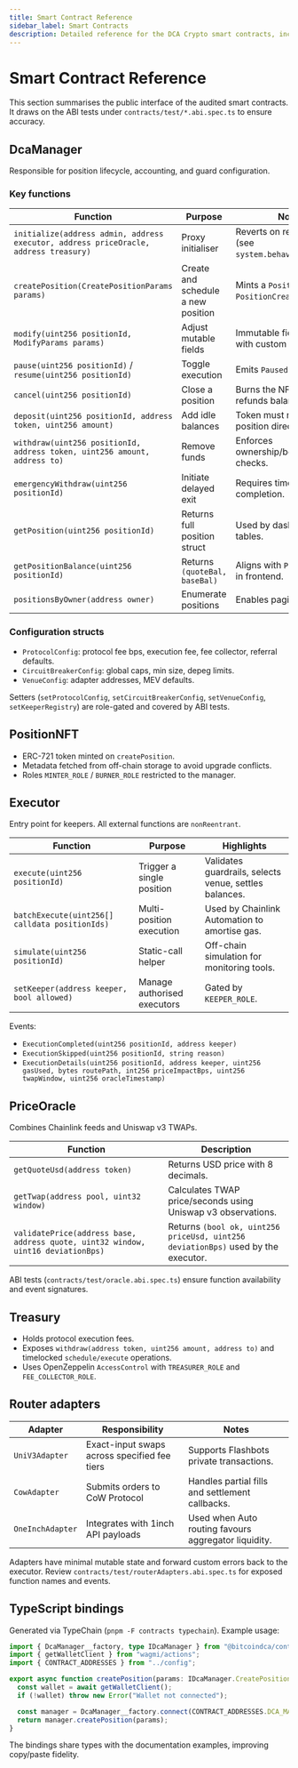 ```yaml
---
title: Smart Contract Reference
sidebar_label: Smart Contracts
description: Detailed reference for the DCA Crypto smart contracts, including key functions, parameters, and interoperability notes.
---
```


# Smart Contract Reference

This section summarises the public interface of the audited smart contracts. It draws on the ABI tests under `contracts/test/*.abi.spec.ts` to ensure accuracy.

## DcaManager

Responsible for position lifecycle, accounting, and guard configuration.

### Key functions

| Function | Purpose | Notes |
| --- | --- | --- |
| `initialize(address admin, address executor, address priceOracle, address treasury)` | Proxy initialiser | Reverts on re-initialisation (see `system.behavior.spec.ts`). |
| `createPosition(CreatePositionParams params)` | Create and schedule a new position | Mints a `PositionNFT`, emits `PositionCreated`. |
| `modify(uint256 positionId, ModifyParams params)` | Adjust mutable fields | Immutable fields revert with custom errors. |
| `pause(uint256 positionId)` / `resume(uint256 positionId)` | Toggle execution | Emits `Paused` / `Resumed`. |
| `cancel(uint256 positionId)` | Close a position | Burns the NFT and refunds balances. |
| `deposit(uint256 positionId, address token, uint256 amount)` | Add idle balances | Token must match position direction. |
| `withdraw(uint256 positionId, address token, uint256 amount, address to)` | Remove funds | Enforces ownership/beneficiary checks. |
| `emergencyWithdraw(uint256 positionId)` | Initiate delayed exit | Requires timelock before completion. |
| `getPosition(uint256 positionId)` | Returns full position struct | Used by dashboard tables. |
| `getPositionBalance(uint256 positionId)` | Returns `(quoteBal, baseBal)` | Aligns with `PositionView` in frontend. |
| `positionsByOwner(address owner)` | Enumerate positions | Enables pagination in UI. |

### Configuration structs

- `ProtocolConfig`: protocol fee bps, execution fee, fee collector, referral defaults.
- `CircuitBreakerConfig`: global caps, min size, depeg limits.
- `VenueConfig`: adapter addresses, MEV defaults.

Setters (`setProtocolConfig`, `setCircuitBreakerConfig`, `setVenueConfig`, `setKeeperRegistry`) are role-gated and covered by ABI tests.

## PositionNFT

- ERC-721 token minted on `createPosition`.  
- Metadata fetched from off-chain storage to avoid upgrade conflicts.  
- Roles `MINTER_ROLE` / `BURNER_ROLE` restricted to the manager.

## Executor

Entry point for keepers. All external functions are `nonReentrant`.

| Function | Purpose | Highlights |
| --- | --- | --- |
| `execute(uint256 positionId)` | Trigger a single position | Validates guardrails, selects venue, settles balances. |
| `batchExecute(uint256[] calldata positionIds)` | Multi-position execution | Used by Chainlink Automation to amortise gas. |
| `simulate(uint256 positionId)` | Static-call helper | Off-chain simulation for monitoring tools. |
| `setKeeper(address keeper, bool allowed)` | Manage authorised executors | Gated by `KEEPER_ROLE`. |

Events:

- `ExecutionCompleted(uint256 positionId, address keeper)`
- `ExecutionSkipped(uint256 positionId, string reason)`
- `ExecutionDetails(uint256 positionId, address keeper, uint256 gasUsed, bytes routePath, int256 priceImpactBps, uint256 twapWindow, uint256 oracleTimestamp)`

## PriceOracle

Combines Chainlink feeds and Uniswap v3 TWAPs.

| Function | Description |
| --- | --- |
| `getQuoteUsd(address token)` | Returns USD price with 8 decimals. |
| `getTwap(address pool, uint32 window)` | Calculates TWAP price/seconds using Uniswap v3 observations. |
| `validatePrice(address base, address quote, uint32 window, uint16 deviationBps)` | Returns `(bool ok, uint256 priceUsd, uint256 deviationBps)` used by the executor. |

ABI tests (`contracts/test/oracle.abi.spec.ts`) ensure function availability and event signatures.

## Treasury

- Holds protocol execution fees.
- Exposes `withdraw(address token, uint256 amount, address to)` and timelocked `schedule/execute` operations.
- Uses OpenZeppelin `AccessControl` with `TREASURER_ROLE` and `FEE_COLLECTOR_ROLE`.

## Router adapters

| Adapter | Responsibility | Notes |
| --- | --- | --- |
| `UniV3Adapter` | Exact-input swaps across specified fee tiers | Supports Flashbots private transactions. |
| `CowAdapter` | Submits orders to CoW Protocol | Handles partial fills and settlement callbacks. |
| `OneInchAdapter` | Integrates with 1inch API payloads | Used when Auto routing favours aggregator liquidity. |

Adapters have minimal mutable state and forward custom errors back to the executor. Review `contracts/test/routerAdapters.abi.spec.ts` for exposed function names and events.

## TypeScript bindings

Generated via TypeChain (`pnpm -F contracts typechain`). Example usage:

```typescript title="frontend/lib/actions/createPosition.ts"
import { DcaManager__factory, type IDcaManager } from "@bitcoindca/contracts/typechain";
import { getWalletClient } from "wagmi/actions";
import { CONTRACT_ADDRESSES } from "../config";

export async function createPosition(params: IDcaManager.CreatePositionParamsStruct) {
  const wallet = await getWalletClient();
  if (!wallet) throw new Error("Wallet not connected");

  const manager = DcaManager__factory.connect(CONTRACT_ADDRESSES.DCA_MANAGER, wallet as any);
  return manager.createPosition(params);
}
```

The bindings share types with the documentation examples, improving copy/paste fidelity.
